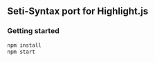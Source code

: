Seti-Syntax port for Highlight.js
---------------------------------

### Getting started

```bash
npm install
npm start
```
